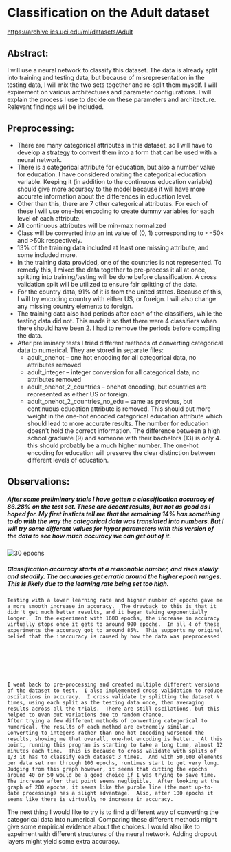 # Classification on the Adult dataset
https://archive.ics.uci.edu/ml/datasets/Adult

## Abstract:
I will use a neural network to classify this dataset.  The data is already split into training and testing data, but because of misrepresentation in the testing data, I will mix the two sets together and re-split them myself.  I will expirement on various architectures and parameter configurations.  I will explain the process I use to decide on these parameters and architecture.  Relevant findings will be included.
## Preprocessing:
* There are many categorical attributes in this dataset, so I will have to develop a strategy to convert them into a form that can be used with a neural network.
* There is a categorical attribute for education, but also a number value for education.  I have considered omiting the categorical education variable.  Keeping it (in addition to the continuous education variable) should give more accuracy to the model because it will have more accurate information about the differences in education level.
* Other than this, there are 7 other categorical attributes.  For each of these I will use one-hot encoding to create dummy variables for each level of each attribute.
* All continuous attributes will be min-max normalized
* Class will be converted into an int value of (0, 1) corresponding to <=50k and >50k respectively.
* 13% of the training data included at least one missing attribute, and some included more.
* In the training data provided, one of the countries is not represented.  To remedy this, I mixed the data together to pre-process it all at once, splitting into training/testing will be done before classification.  A cross validation split will be utilized to ensure fair splitting of the data.
* For the country data, 91% of it is from the united states.  Because of this, I will try encoding country with either US, or foreign.  I will also change any missing country elements to foreign.
* The training data also had periods after each of the classifiers, while the testing data did not.  This made it so that there were 4 classifiers when there should have been 2.  I had to remove the periods before compiling the data.
* After preliminary tests I tried different methods of converting categorical data to numerical.  They are stored in separate files:
   * adult_onehot – one hot encoding for all categorical data, no attributes removed
   * adult_integer – integer conversion for all categorical data, no attributes removed
   * adult_onehot_2_countries – onehot encoding, but countries are represented as either US or foreign.
   * adult_onehot_2_countries_no_edu – same as previous, but continuous education attribute is removed.  This should put more weight in the one-hot encoded categorical education attribute which should lead to more accurate results.  The number for education doesn't hold the correct information.  The difference between a high school graduate (9) and someone with their bachelors (13) is only 4.  this should probably be a much higher number.  The one-hot encoding for education will preserve the clear distinction between different levels of education.


## Observations:
##### After some preliminary trials I have gotten a classification accuracy of 86.28% on the test set.  These are decent results, but not as good as I hoped for.  My first insticts tell me that the remaining 14% has something to do with the way the categorical data was translated into numbers.  But I will try some different values for hyper parameters with this version of the data to see how much accuracy we can get out of it.	
![30 epochs](files/graphs/sgd_onehot_30_zoom.png?raw=true)
##### Classification accuracy starts at a reasonable number, and rises slowly and steadily.  The accuracies get erratic around the higher epoch ranges.  This is likely due to the learning rate being set too high.  






	Testing with a lower learning rate and higher number of epochs gave me a more smooth increase in accuracy.  The drawback to this is that it didn't get much better results, and it began taking exponentially longer.  In the experiment with 1600 epochs, the increase in accuracy virtually stops once it gets to around 900 epochs.  In all 4 of these experiments the accuracy got to around 85%.  This supports my original belief that the inaccuracy is caused by how the data was preprocessed







	I went back to pre-processing and created multiple different versions of the dataset to test.  I also implemented cross validation to reduce oscilations in accuracy.  I cross validate by splitting the dataset N times, using each split as the testing data once, then averaging results across all the trials.  There are still oscilations, but this helped to even out variations due to random chance.  
	After trying a few different methods of converting categorical to numerical, the results of each method are extremely similar..  Converting to integers rather than one-hot encoding worsened the results, showing me that overall, one-hot encoding is better.  At this point, running this program is starting to take a long time, almost 12 minutes each time.  This is because to cross validate with splits of 1/3 it has to classify each dataset 3 times.  And with 50,000 elements per data set run through 100 epochs, runtimes start to get very long.  Judging from this graph however, it seems that cutting the epochs around 40 or 50 would be a good choice if I was trying to save time.  The increase after that point seems negligible.  After looking at the graph of 200 epochs, it seems like the purple line (the most up-to-date processing) has a slight advantage.  Also, after 100 epochs it seems like there is virtually no increase in accuracy.

	






















The next thing I would like to try is to find a different way of converting the categorical data into numerical.  Comparing these different methods might give some empirical evidence about the choices.
	I would also like to expeiment with different structures of the neural network.  Adding dropout layers might yield some extra accuracy.
